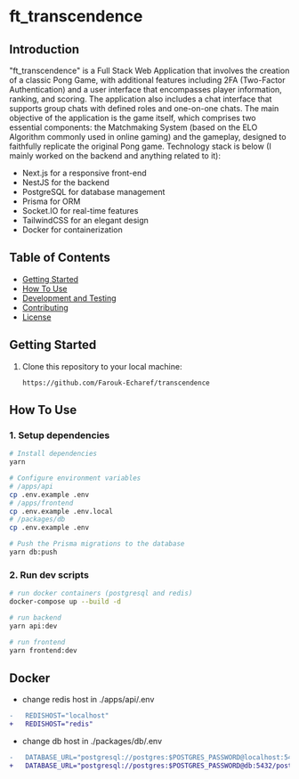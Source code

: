 # ft_transcendence

## Introduction

"ft_transcendence" is a Full Stack Web Application that involves the creation of a classic Pong Game, with additional features
including 2FA (Two-Factor Authentication) and a user interface that encompasses player information,
ranking, and scoring. The application also includes a chat interface that supports group chats with
defined roles and one-on-one chats. The main objective of the application is the game itself, which
comprises two essential components: the Matchmaking System (based on the ELO Algorithm commonly
used in online gaming) and the gameplay, designed to faithfully replicate the original Pong game.
Technology stack is below (I mainly worked on the backend and anything related to it):
+ Next.js for a responsive front-end
+ NestJS for the backend
+ PostgreSQL for database management
+ Prisma for ORM
+ Socket.IO for real-time features
+ TailwindCSS for an elegant design
+ Docker for containerization


## Table of Contents

- [Getting Started](#getting-started)
- [How To Use](#how-to-use)
- [Development and Testing](#development-and-testing)
- [Contributing](#contributing)
- [License](#license)

## Getting Started

1. Clone this repository to your local machine:

   ```shell
   https://github.com/Farouk-Echaref/transcendence

## How To Use

### 1. Setup dependencies

```bash
# Install dependencies
yarn

# Configure environment variables
# /apps/api
cp .env.example .env
# /apps/frontend
cp .env.example .env.local
# /packages/db
cp .env.example .env

# Push the Prisma migrations to the database
yarn db:push
```

### 2. Run dev scripts
```bash
# run docker containers (postgresql and redis)
docker-compose up --build -d

# run backend
yarn api:dev

# run frontend
yarn frontend:dev
```

## Docker
- change redis host in ./apps/api/.env
```diff
-   REDISHOST="localhost"
+   REDISHOST="redis"
```
- change db host in ./packages/db/.env
```diff
-   DATABASE_URL="postgresql://postgres:$POSTGRES_PASSWORD@localhost:5432/postgres"
+   DATABASE_URL="postgresql://postgres:$POSTGRES_PASSWORD@db:5432/postgres"
```
